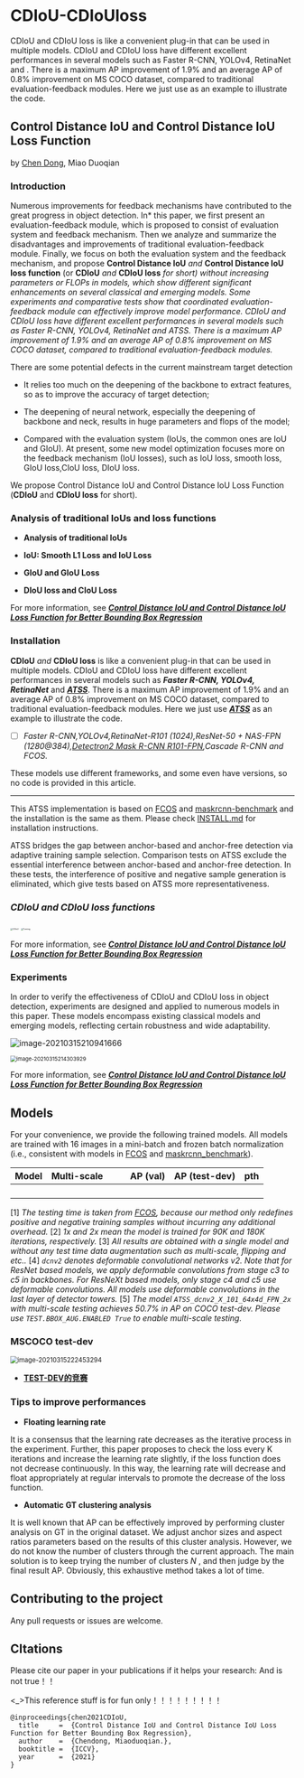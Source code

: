# CDIoU-CDIoUloss
CDIoU and CDIoU loss is like a convenient plug-in that can be used in multiple models. CDIoU and CDIoU loss have different excellent performances in several models such as Faster R-CNN, YOLOv4, RetinaNet and . There is a maximum AP improvement of 1.9% and an average AP of 0.8% improvement on MS COCO dataset, compared to traditional evaluation-feedback modules. Here we just use as an example to illustrate the code.


## Control Distance IoU and Control Distance IoU Loss Function 



by [Chen Dong](https://github.com/Alan-D-Chen), Miao Duoqian



### Introduction 

Numerous improvements for feedback mechanisms have contributed to the great progress in object detection. In* this paper, we first present an evaluation-feedback module, which is proposed to consist of evaluation system and feedback mechanism. Then we analyze and summarize the disadvantages and improvements of traditional evaluation-feedback module. Finally, we focus on both the evaluation system and the feedback mechanism, and propose  **Control Distance IoU** *and* **Control Distance IoU loss function**  (or **CDIoU** *and* **CDIoU loss** *for short) without increasing parameters or FLOPs in models, which show different significant enhancements on several classical and emerging models. Some experiments and comparative tests show that coordinated evaluation-feedback module can effectively improve model performance. CDIoU and CDIoU loss have different excellent performances in several models such as Faster R-CNN, YOLOv4, RetinaNet and ATSS. There is a maximum AP improvement of 1.9% and an average AP of 0.8% improvement on MS COCO dataset, compared to traditional evaluation-feedback modules.*

There are some potential defects in the current mainstream target detection

* It relies too much on the deepening of the backbone to extract features, so as to improve the accuracy of target detection;

* The deepening of neural network, especially the deepening of backbone and neck, results in huge parameters and flops of the model;

* Compared with the evaluation system (IoUs, the common ones are IoU and GIoU). At present, some new model optimization focuses more on the feedback mechanism (IoU losses), such as IoU loss, smooth loss, GIoU loss,CIoU loss, DIoU loss.



We propose Control Distance IoU and Control Distance IoU Loss Function (**CDIoU** and **CDIoU loss** for short).



###  **Analysis of traditional IoUs and loss functions**

* **Analysis of traditional IoUs**

* **IoU: Smooth L1 Loss and IoU Loss**

* **GIoU and GIoU Loss**

* **DIoU loss and CIoU Loss**

For more information, see ***[Control Distance IoU and Control Distance IoU Loss Function for Better Bounding Box Regression](https://arxiv.org/abs/2103.11696)***



### Installation

**CDIoU** *and* **CDIoU loss** is like a convenient plug-in that can be used in multiple models. CDIoU and CDIoU loss have different excellent performances in several models such as ***Faster R-CNN, YOLOv4, RetinaNet*** and ***[ATSS](https://github.com/sfzhang15/ATSS)***. There is a maximum AP improvement of 1.9% and an average AP of 0.8% improvement on MS COCO dataset, compared to traditional evaluation-feedback modules. Here we just use  ***[ATSS](https://github.com/sfzhang15/ATSS)*** as an example to illustrate the code.

- [ ] *Faster R-CNN,YOLOv4,RetinaNet-R101 (1024),ResNet-50 + NAS-FPN (1280@384),[Detectron2 Mask R-CNN R101-FPN](https://github.com/facebookresearch/detectron2),Cascade R-CNN and FCOS.*

These models use different frameworks, and some even have versions, so no code is provided in this article.

------------------------------------------------------------------------------------------------------------------------------------------------------

This ATSS implementation is based on [FCOS](https://github.com/tianzhi0549/FCOS) and [maskrcnn-benchmark](https://github.com/facebookresearch/maskrcnn-benchmark) and the installation is the same as them. Please check [INSTALL.md](https://github.com/sfzhang15/ATSS/blob/master/INSTALL.md) for installation instructions.

ATSS bridges the gap between anchor-based and anchor-free detection via adaptive training sample selection. Comparison tests on ATSS exclude the essential interference between anchor-based and anchor-free detection. In these tests, the interference of positive and negative sample generation is eliminated, which give tests based on ATSS more representativeness.

### ***CDIoU and CDIoU loss functions***



<img src="https://github.com/Alan-D-Chen/CDIoU-CDIoUloss/blob/main/pics/CDIoU.png" alt="CDIoU" style="zoom: 25%;" />

<img src="https://github.com/Alan-D-Chen/CDIoU-CDIoUloss/blob/main/pics/turning.png" alt="Turning" style="zoom:25%;" />

For more information, see ***[Control Distance IoU and Control Distance IoU Loss Function for Better Bounding Box Regression](https://arxiv.org/abs/2103.11696)***



### **Experiments**

In order to verify the effectiveness of CDIoU and CDIoU loss in object detection, experiments are designed and applied to numerous models in this paper. These models encompass existing classical models and emerging models, reflecting certain robustness and wide adaptability.

![image-20210315210941666](https://github.com/Alan-D-Chen/CDIoU-CDIoUloss/blob/main/pics/image-20210315210941666.png)

<img src="https://github.com/Alan-D-Chen/CDIoU-CDIoUloss/blob/main/pics/image-20210315214303929.png" alt="image-20210315214303929" style="zoom: 67%;" />

For more information, see ***[Control Distance IoU and Control Distance IoU Loss Function for Better Bounding Box Regression](https://arxiv.org/abs/2103.11696)***

## Models

For your convenience, we provide the following trained models. All models are trained with 16 images in a mini-batch and frozen batch normalization (i.e., consistent with models in [FCOS](https://github.com/tianzhi0549/FCOS) and [maskrcnn_benchmark](https://github.com/facebookresearch/maskrcnn-benchmark)).



| Model | Multi-scale |      |      | AP (val) | AP (test-dev) | pth  |
| :---: | :---------: | ---- | ---- | :------: | :-----------: | :--: |
|       |             |      |      |          |               |      |
|       |             |      |      |          |               |      |
|       |             |      |      |          |               |      |
|       |             |      |      |          |               |      |

[1] *The testing time is taken from [FCOS](https://github.com/tianzhi0549/FCOS), because our method only redefines positive and negative training samples without incurring any additional overhead.*
[2] *1x and 2x mean the model is trained for 90K and 180K iterations, respectively.*
[3] *All results are obtained with a single model and without any test time data augmentation such as multi-scale, flipping and etc..*
[4] *`dcnv2` denotes deformable convolutional networks v2. Note that for ResNet based models, we apply deformable convolutions from stage c3 to c5 in backbones. For ResNeXt based models, only stage c4 and c5 use deformable convolutions. All models use deformable convolutions in the last layer of detector towers.*
[5] *The model `ATSS_dcnv2_X_101_64x4d_FPN_2x` with multi-scale testing achieves 50.7% in AP on COCO test-dev. Please use `TEST.BBOX_AUG.ENABLED True` to enable multi-scale testing.*





### MSCOCO test-dev

<img src="https://github.com/Alan-D-Chen/CDIoU-CDIoUloss/blob/main/pics/image-20210315222453294.png" alt="image-20210315222453294" style="zoom:80%;" />

* [**TEST-DEV的竞赛**](https://competitions.codalab.org/competitions/20794#participate)



###  **Tips to improve performances**

* **Floating learning rate**


It is a consensus that the learning rate decreases as the iterative process in the experiment. Further, this paper proposes to check the loss every K iterations and increase the learning rate slightly, if the loss function does not decrease continuously. In this way, the learning rate will decrease
and float appropriately at regular intervals to promote the decrease of the loss function.

* **Automatic GT clustering analysis**

It is well known that AP can be effectively improved by performing cluster analysis on GT in the original dataset. We adjust anchor sizes and aspect ratios parameters based on the results of this cluster analysis. However, we do not know the number of clusters through the current approach. The main solution is to keep trying the number of clusters  *N* , and then judge by the final result AP. Obviously, this exhaustive method takes a lot of time.



## Contributing to the project

Any pull requests or issues are welcome.





## CItations

Please cite our paper in your publications if it helps your research:
And is not true！！

<_>This reference stuff is for fun only！！！！！！！！！
```
@inproceedings{chen2021CDIoU,
  title     =  {Control Distance IoU and Control Distance IoU Loss Function for Better Bounding Box Regression},
  author    =  {Chendong, Miaoduoqian.},
  booktitle =  {ICCV},
  year      =  {2021}
}
```

